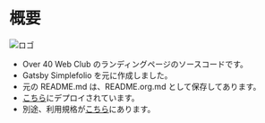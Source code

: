 # 概要

![ロゴ](https://over40webclub.netlify.app/static/78a36dbb81a495063e3813bc33c1842d/a5370/icon-512x512.png)

- Over 40 Web Club のランディングページのソースコードです。
- Gatsby Simplefolio を元に作成しました。
- 元の README.md は、README.org.md として保存してあります。
- [こちら](https://over40webclub.netlify.app/)にデプロイされています。
- 別途、利用規格が[こちら](https://github.com/pitang1965/over40webclub-tos)にあります。

